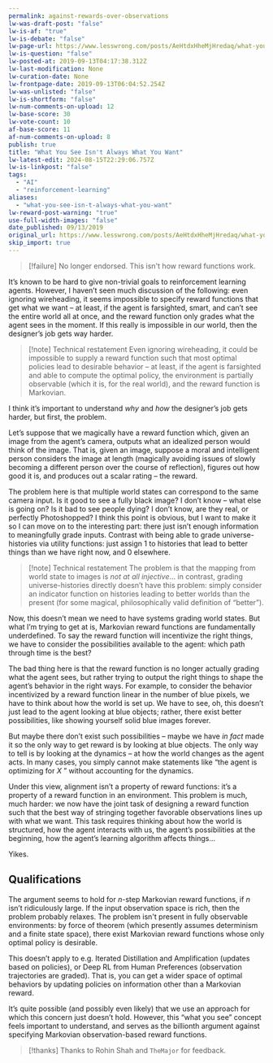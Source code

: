 ```yaml
---
permalink: against-rewards-over-observations
lw-was-draft-post: "false"
lw-is-af: "true"
lw-is-debate: "false"
lw-page-url: https://www.lesswrong.com/posts/AeHtdxHheMjHredaq/what-you-see-isn-t-always-what-you-want
lw-is-question: "false"
lw-posted-at: 2019-09-13T04:17:38.312Z
lw-last-modification: None
lw-curation-date: None
lw-frontpage-date: 2019-09-13T06:04:52.254Z
lw-was-unlisted: "false"
lw-is-shortform: "false"
lw-num-comments-on-upload: 12
lw-base-score: 30
lw-vote-count: 10
af-base-score: 11
af-num-comments-on-upload: 8
publish: true
title: "What You See Isn't Always What You Want"
lw-latest-edit: 2024-08-15T22:29:06.757Z
lw-is-linkpost: "false"
tags: 
  - "AI"
  - "reinforcement-learning"
aliases: 
  - "what-you-see-isn-t-always-what-you-want"
lw-reward-post-warning: "true"
use-full-width-images: "false"
date_published: 09/13/2019
original_url: https://www.lesswrong.com/posts/AeHtdxHheMjHredaq/what-you-see-isn-t-always-what-you-want
skip_import: true
---
```

> [!failure] No longer endorsed. This isn't how reward functions work.

It’s known to be hard to give non-trivial goals to reinforcement learning agents. However, I haven’t seen much discussion of the following: even ignoring wireheading, it seems impossible to specify reward functions that get what we want – at least, if the agent is farsighted, smart, and can’t see the entire world all at once, and the reward function only grades what the agent sees in the moment. If this really is impossible in our world, then the designer’s job gets way harder.

> [!note] Technical restatement
> Even ignoring wireheading, it could be impossible to supply a reward function such that most optimal policies lead to desirable behavior – at least, if the agent is farsighted and able to compute the optimal policy, the environment is partially observable (which it is, for the real world), and the reward function is Markovian.

I think it’s important to understand _why_ and _how_ the designer’s job gets harder, but first, the problem.

Let’s suppose that we magically have a reward function which, given an image from the agent’s camera, outputs what an idealized person would think of the image. That is, given an image, suppose a moral and intelligent person considers the image at length (magically avoiding issues of slowly becoming a different person over the course of reflection), figures out how good it is, and produces out a scalar rating – the reward.

The problem here is that multiple world states can correspond to the same camera input. Is it good to see a fully black image? I don’t know – what else is going on? Is it bad to see people dying? I don’t know, are they real, or perfectly Photoshopped? I think this point is obvious, but I want to make it so I can move on to the interesting part: there just isn’t enough information to meaningfully grade inputs. Contrast with being able to grade universe-histories via utility functions: just assign 1 to histories that lead to better things than we have right now, and 0 elsewhere.

> [!note] Technical restatement
> The problem is that the mapping from world state to images is _not at all injective_... in contrast, grading universe-histories directly doesn’t have this problem: simply consider an indicator function on histories leading to better worlds than the present (for some magical, philosophically valid definition of “better”).

Now, this doesn’t mean we need to have systems grading world states. But what I’m trying to get at is, Markovian reward functions are fundamentally underdefined. To say the reward function will incentivize the right things, we have to consider the possibilities available to the agent: which path through time is the best?

The bad thing here is that the reward function is no longer actually grading what the agent sees, but rather trying to output the right things to shape the agent’s behavior in the right ways. For example, to consider the behavior incentivized by a reward function linear in the number of blue pixels, we have to think about how the world is set up. We have to see, oh, this doesn’t just lead to the agent looking at blue objects; rather, there exist better possibilities, like showing yourself solid blue images forever.

But maybe there don’t exist such possibilities – maybe we have _in fact_ made it so the only way to get reward is by looking at blue objects. The only way to tell is by looking at the dynamics – at how the world changes as the agent acts. In many cases, you simply cannot make statements like “the agent is optimizing for $X$ ” without accounting for the dynamics.

Under this view, alignment isn’t a property of reward functions: it’s a property of a reward function in an environment. This problem is much, much harder: we now have the joint task of designing a reward function such that the best way of stringing together favorable observations lines up with what we want. This task requires thinking about how the world is structured, how the agent interacts with us, the agent’s possibilities at the beginning, how the agent’s learning algorithm affects things…

Yikes.

## Qualifications

The argument seems to hold for $n$\-step Markovian reward functions, if $n$ isn’t ridiculously large. If the input observation space is rich, then the problem probably relaxes. The problem isn't present in fully observable environments: by force of theorem (which presently assumes determinism and a finite state space), there exist Markovian reward functions whose only optimal policy is desirable.

This doesn’t apply to e.g. Iterated Distillation and Amplification (updates based on policies), or Deep RL from Human Preferences (observation trajectories are graded). That is, you can get a wider space of optimal behaviors by updating policies on information other than a Markovian reward.

It’s quite possible (and possibly even likely) that we use an approach for which this concern just doesn’t hold. However, this “what you see” concept feels important to understand, and serves as the billionth argument against specifying Markovian observation-based reward functions.

> [!thanks]
>Thanks to Rohin Shah and `TheMajor` for feedback.